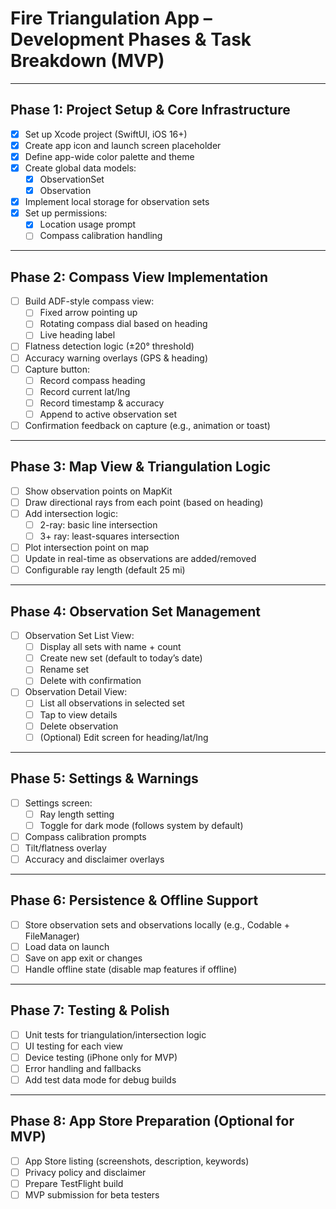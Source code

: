 # Fire Triangulation App – Development Phases & Task Breakdown (MVP)

---

## Phase 1: Project Setup & Core Infrastructure

- [x] Set up Xcode project (SwiftUI, iOS 16+)
- [x] Create app icon and launch screen placeholder
- [x] Define app-wide color palette and theme
- [x] Create global data models:
  - [x] ObservationSet
  - [x] Observation
- [x] Implement local storage for observation sets
- [x] Set up permissions:
  - [x] Location usage prompt
  - [ ] Compass calibration handling

---

## Phase 2: Compass View Implementation

- [ ] Build ADF-style compass view:
  - [ ] Fixed arrow pointing up
  - [ ] Rotating compass dial based on heading
  - [ ] Live heading label
- [ ] Flatness detection logic (±20° threshold)
- [ ] Accuracy warning overlays (GPS & heading)
- [ ] Capture button:
  - [ ] Record compass heading
  - [ ] Record current lat/lng
  - [ ] Record timestamp & accuracy
  - [ ] Append to active observation set
- [ ] Confirmation feedback on capture (e.g., animation or toast)

---

## Phase 3: Map View & Triangulation Logic

- [ ] Show observation points on MapKit
- [ ] Draw directional rays from each point (based on heading)
- [ ] Add intersection logic:
  - [ ] 2-ray: basic line intersection
  - [ ] 3+ ray: least-squares intersection
- [ ] Plot intersection point on map
- [ ] Update in real-time as observations are added/removed
- [ ] Configurable ray length (default 25 mi)

---

## Phase 4: Observation Set Management

- [ ] Observation Set List View:
  - [ ] Display all sets with name + count
  - [ ] Create new set (default to today’s date)
  - [ ] Rename set
  - [ ] Delete with confirmation
- [ ] Observation Detail View:
  - [ ] List all observations in selected set
  - [ ] Tap to view details
  - [ ] Delete observation
  - [ ] (Optional) Edit screen for heading/lat/lng

---

## Phase 5: Settings & Warnings

- [ ] Settings screen:
  - [ ] Ray length setting
  - [ ] Toggle for dark mode (follows system by default)
- [ ] Compass calibration prompts
- [ ] Tilt/flatness overlay
- [ ] Accuracy and disclaimer overlays

---

## Phase 6: Persistence & Offline Support

- [ ] Store observation sets and observations locally (e.g., Codable + FileManager)
- [ ] Load data on launch
- [ ] Save on app exit or changes
- [ ] Handle offline state (disable map features if offline)

---

## Phase 7: Testing & Polish

- [ ] Unit tests for triangulation/intersection logic
- [ ] UI testing for each view
- [ ] Device testing (iPhone only for MVP)
- [ ] Error handling and fallbacks
- [ ] Add test data mode for debug builds

---

## Phase 8: App Store Preparation (Optional for MVP)

- [ ] App Store listing (screenshots, description, keywords)
- [ ] Privacy policy and disclaimer
- [ ] Prepare TestFlight build
- [ ] MVP submission for beta testers

